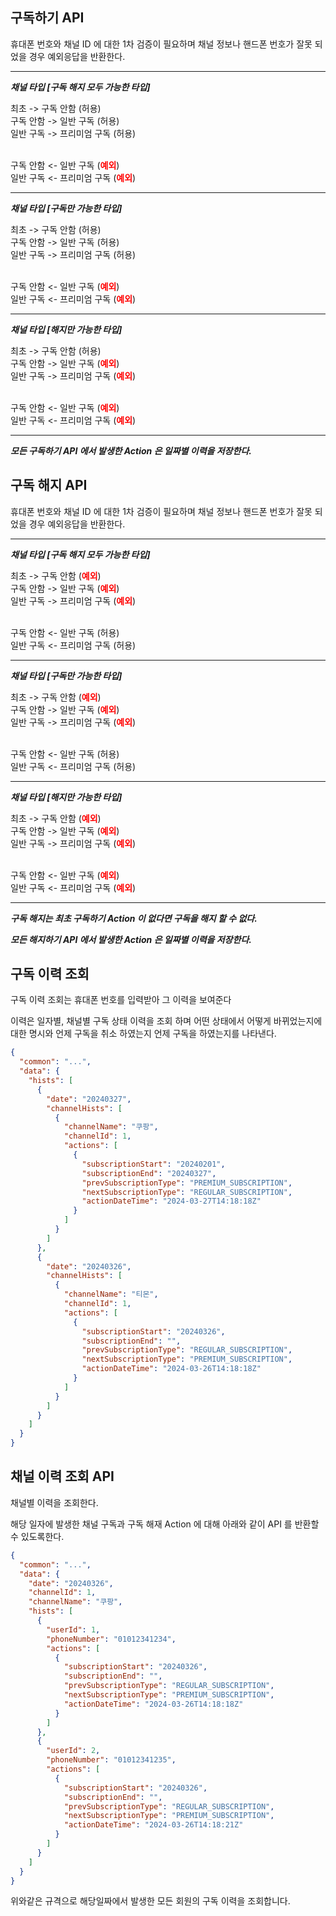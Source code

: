 ## 구독하기 API

휴대폰 번호와 채널 ID 에 대한 1차 검증이 필요하며 채널 정보나 핸드폰 번호가 잘못 되었을 경우 예외응답을 반환한다.

---
***채널 타입 [구독 해지 모두 가능한 타입]*** <br>

최초 -> 구독 안함 (허용)<br>
구독 안함 -> 일반 구독 (허용)<br>
일반 구독 -> 프리미엄 구독 (허용)<br><br>

구독 안함 <- 일반 구독 (<span style="color:red; font-weight:bold">예외</span>)<br>
일반 구독 <- 프리미엄 구독 (<span style="color:red; font-weight:bold">예외</span>)<br>

---

***채널 타입 [구독만 가능한 타입]*** <br>

최초 -> 구독 안함 (허용)<br>
구독 안함 -> 일반 구독 (허용)<br>
일반 구독 -> 프리미엄 구독 (허용)<br><br>

구독 안함 <- 일반 구독 (<span style="color:red; font-weight:bold">예외</span>)<br>
일반 구독 <- 프리미엄 구독 (<span style="color:red; font-weight:bold">예외</span>)<br>

---

***채널 타입 [해지만 가능한 타입]*** <br>

최초 -> 구독 안함 (허용)<br>
구독 안함 -> 일반 구독 (<span style="color:red; font-weight:bold">예외</span>)<br>
일반 구독 -> 프리미엄 구독 (<span style="color:red; font-weight:bold">예외</span>)<br><br>

구독 안함 <- 일반 구독 (<span style="color:red; font-weight:bold">예외</span>)<br>
일반 구독 <- 프리미엄 구독 (<span style="color:red; font-weight:bold">예외</span>)<br>

---


***모든 구독하기 API 에서 발생한 Action 은 일짜별 이력을 저장한다.***

## 구독 해지 API

휴대폰 번호와 채널 ID 에 대한 1차 검증이 필요하며 채널 정보나 핸드폰 번호가 잘못 되었을 경우 예외응답을 반환한다.

---
***채널 타입 [구독 해지 모두 가능한 타입]*** <br>

최초 -> 구독 안함 (<span style="color:red; font-weight:bold">예외</span>)<br>
구독 안함 -> 일반 구독 (<span style="color:red; font-weight:bold">예외</span>)<br>
일반 구독 -> 프리미엄 구독 (<span style="color:red; font-weight:bold">예외</span>)<br><br>

구독 안함 <- 일반 구독 (허용)<br>
일반 구독 <- 프리미엄 구독 (허용)<br>

---

***채널 타입 [구독만 가능한 타입]*** <br>

최초 -> 구독 안함 (<span style="color:red; font-weight:bold">예외</span>)<br>
구독 안함 -> 일반 구독 (<span style="color:red; font-weight:bold">예외</span>)<br>
일반 구독 -> 프리미엄 구독 (<span style="color:red; font-weight:bold">예외</span>)<br><br>

구독 안함 <- 일반 구독 (허용)<br>
일반 구독 <- 프리미엄 구독 (허용)<br>

---

***채널 타입 [해지만 가능한 타입]*** <br>

최초 -> 구독 안함 (<span style="color:red; font-weight:bold">예외</span>)<br>
구독 안함 -> 일반 구독 (<span style="color:red; font-weight:bold">예외</span>)<br>
일반 구독 -> 프리미엄 구독 (<span style="color:red; font-weight:bold">예외</span>)<br><br>

구독 안함 <- 일반 구독 (<span style="color:red; font-weight:bold">예외</span>)<br>
일반 구독 <- 프리미엄 구독 (<span style="color:red; font-weight:bold">예외</span>)<br>

---


***구독 해지는 최초 구독하기 Action 이 없다면 구독을 해지 할 수 없다.***

***모든 해지하기 API 에서 발생한 Action 은 일짜별 이력을 저장한다.***

## 구독 이력 조회

구독 이력 조회는 휴대폰 번호를 입력받아 그 이력을 보여준다

이력은 일자별, 채널별 구독 상태 이력을 조회 하며 어떤 상태에서 어떻게 바뀌었는지에 대한 명시와 언제 구독을 취소 하였는지 언제 구독을 하였는지를 나타낸다.

```json
{
  "common": "...",
  "data": {
    "hists": [
      {
        "date": "20240327",
        "channelHists": [
          {
            "channelName": "쿠팡",
            "channelId": 1,
            "actions": [
              {
                "subscriptionStart": "20240201",
                "subscriptionEnd": "20240327",
                "prevSubscriptionType": "PREMIUM_SUBSCRIPTION",
                "nextSubscriptionType": "REGULAR_SUBSCRIPTION",
                "actionDateTime": "2024-03-27T14:18:18Z"
              }
            ]
          }
        ]
      },
      {
        "date": "20240326",
        "channelHists": [
          {
            "channelName": "티몬",
            "channelId": 1,
            "actions": [
              {
                "subscriptionStart": "20240326",
                "subscriptionEnd": "",
                "prevSubscriptionType": "REGULAR_SUBSCRIPTION",
                "nextSubscriptionType": "PREMIUM_SUBSCRIPTION",
                "actionDateTime": "2024-03-26T14:18:18Z"
              }
            ]
          }
        ]
      }
    ]
  }
}
```

## 채널 이력 조회 API

채널별 이력을 조회한다.

해당 일자에 발생한 채널 구독과 구독 해재 Action 에 대해 아래와 같이 API 를 반환할 수 있도록한다.

```json
{
  "common": "...",
  "data": {
    "date": "20240326",
    "channelId": 1,
    "channelName": "쿠팡",
    "hists": [
      {
        "userId": 1,
        "phoneNumber": "01012341234",
        "actions": [
          {
            "subscriptionStart": "20240326",
            "subscriptionEnd": "",
            "prevSubscriptionType": "REGULAR_SUBSCRIPTION",
            "nextSubscriptionType": "PREMIUM_SUBSCRIPTION",
            "actionDateTime": "2024-03-26T14:18:18Z"
          }
        ]
      },
      {
        "userId": 2,
        "phoneNumber": "01012341235",
        "actions": [
          {
            "subscriptionStart": "20240326",
            "subscriptionEnd": "",
            "prevSubscriptionType": "REGULAR_SUBSCRIPTION",
            "nextSubscriptionType": "PREMIUM_SUBSCRIPTION",
            "actionDateTime": "2024-03-26T14:18:21Z"
          }
        ]
      }
    ]
  }
}
```

위와같은 규격으로 해당일짜에서 발생한 모든 회원의 구독 이력을 조회합니다.


